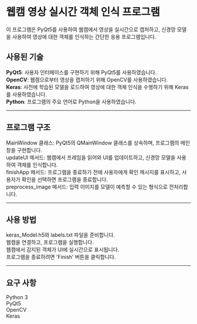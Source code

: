 # 웹캠 영상 실시간 객체 인식 프로그램
이 프로그램은 PyQt5를 사용하여 웹캠에서 영상을 실시간으로 캡처하고, 신경망 모델을 사용하여 영상에 대한 객체를 인식하는 간단한 응용 프로그램입니다.

## 사용된 기술

**PyQt5**: 사용자 인터페이스를 구현하기 위해 PyQt5를 사용하였습니다.<br>
**OpenCV**: 웹캠으로부터 영상을 캡처하기 위해 OpenCV를 사용하였습니다.<br>
**Keras**: 사전에 학습된 모델을 로드하여 영상에 대한 객체 인식을 수행하기 위해 Keras를 사용하였습니다.<br>
**Python**: 프로그램의 주요 언어로 Python을 사용하였습니다.<br>
****

## 프로그램 구조

MainWindow 클래스: PyQt5의 QMainWindow 클래스를 상속하며, 프로그램의 메인 창을 구현합니다.<br>
updateUI 메서드: 웹캠에서 프레임을 읽어와 UI를 업데이트하고, 신경망 모델을 사용하여 객체를 인식합니다.<br>
finishApp 메서드: 프로그램을 종료하기 전에 사용자에게 확인 메시지를 표시하고, 사용자가 확인을 선택하면 프로그램을 종료합니다.<br>
preprocess_image 메서드: 입력 이미지를 모델이 예측할 수 있는 형식으로 전처리합니다.<br>
****

## 사용 방법

keras_Model.h5와 labels.txt 파일을 준비합니다.<br>
웹캠을 연결하고, 프로그램을 실행합니다.<br>
웹캠에서 감지된 객체가 UI에 실시간으로 표시됩니다.<br>
프로그램을 종료하려면 'Finish' 버튼을 클릭합니다.<br>
****

## 요구 사항

Python 3<br>
PyQt5<br>
OpenCV<br>
Keras<br>
